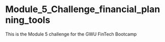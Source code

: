 # Module_5_Challenge_financial_planning_tools
This is the Module 5 challenge for the GWU FinTech Bootcamp
